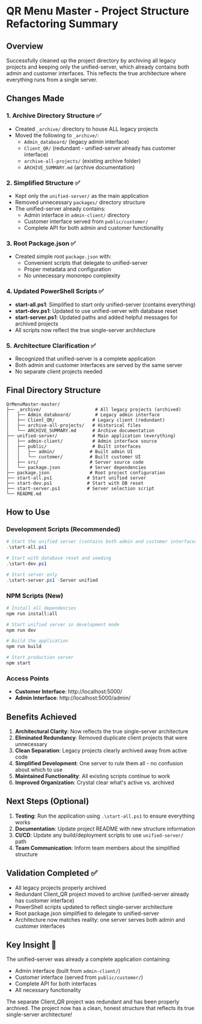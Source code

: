 # QR Menu Master - Project Structure Refactoring Summary

## Overview
Successfully cleaned up the project directory by archiving all legacy projects and keeping only the unified-server, which already contains both admin and customer interfaces. This reflects the true architecture where everything runs from a single server.

## Changes Made

### 1. Archive Directory Structure ✅
- Created `_archive/` directory to house ALL legacy projects
- Moved the following to `_archive/`:
  - `Admin_databoard/` (legacy admin interface)
  - `Client_QR/` (redundant - unified-server already has customer interface)
  - `archive-all-projects/` (existing archive folder)
  - `ARCHIVE_SUMMARY.md` (archive documentation)

### 2. Simplified Structure ✅
- Kept only the `unified-server/` as the main application
- Removed unnecessary `packages/` directory structure
- The unified-server already contains:
  - Admin interface in `admin-client/` directory
  - Customer interface served from `public/customer/`
  - Complete API for both admin and customer functionality

### 3. Root Package.json ✅
- Created simple root `package.json` with:
  - Convenient scripts that delegate to unified-server
  - Proper metadata and configuration
  - No unnecessary monorepo complexity

### 4. Updated PowerShell Scripts ✅
- **start-all.ps1**: Simplified to start only unified-server (contains everything)
- **start-dev.ps1**: Updated to use unified-server with database reset
- **start-server.ps1**: Updated paths and added helpful messages for archived projects
- All scripts now reflect the true single-server architecture

### 5. Architecture Clarification ✅
- Recognized that unified-server is a complete application
- Both admin and customer interfaces are served by the same server
- No separate client projects needed

## Final Directory Structure

```
QrMenuMaster-master/
├── _archive/                    # All legacy projects (archived)
│   ├── Admin_databoard/         # Legacy admin interface
│   ├── Client_QR/              # Legacy client (redundant)
│   ├── archive-all-projects/   # Historical files
│   └── ARCHIVE_SUMMARY.md      # Archive documentation
├── unified-server/             # Main application (everything)
│   ├── admin-client/           # Admin interface source
│   ├── public/                 # Built interfaces
│   │   ├── admin/             # Built admin UI
│   │   └── customer/          # Built customer UI
│   ├── src/                   # Server source code
│   └── package.json           # Server dependencies
├── package.json               # Root project configuration
├── start-all.ps1             # Start unified server
├── start-dev.ps1             # Start with DB reset
├── start-server.ps1          # Server selection script
└── README.md
```

## How to Use

### Development Scripts (Recommended)
```powershell
# Start the unified server (contains both admin and customer interfaces)
.\start-all.ps1

# Start with database reset and seeding
.\start-dev.ps1

# Start server only
.\start-server.ps1 -Server unified
```

### NPM Scripts (New)
```bash
# Install all dependencies
npm run install:all

# Start unified server in development mode
npm run dev

# Build the application
npm run build

# Start production server
npm start
```

### Access Points
- **Customer Interface**: http://localhost:5000/
- **Admin Interface**: http://localhost:5000/admin/

## Benefits Achieved

1. **Architectural Clarity**: Now reflects the true single-server architecture
2. **Eliminated Redundancy**: Removed duplicate client projects that were unnecessary
3. **Clean Separation**: Legacy projects clearly archived away from active code
4. **Simplified Development**: One server to rule them all - no confusion about which to use
5. **Maintained Functionality**: All existing scripts continue to work
6. **Improved Organization**: Crystal clear what's active vs. archived

## Next Steps (Optional)

1. **Testing**: Run the application using `.\start-all.ps1` to ensure everything works
2. **Documentation**: Update project README with new structure information
3. **CI/CD**: Update any build/deployment scripts to use `unified-server/` path
4. **Team Communication**: Inform team members about the simplified structure

## Validation Completed ✅

- All legacy projects properly archived
- Redundant Client_QR project moved to archive (unified-server already has customer interface)
- PowerShell scripts updated to reflect single-server architecture
- Root package.json simplified to delegate to unified-server
- Architecture now matches reality: one server serves both admin and customer interfaces

## Key Insight 🎯

The unified-server was already a complete application containing:
- Admin interface (built from `admin-client/`)
- Customer interface (served from `public/customer/`)
- Complete API for both interfaces
- All necessary functionality

The separate Client_QR project was redundant and has been properly archived. The project now has a clean, honest structure that reflects its true single-server architecture!
